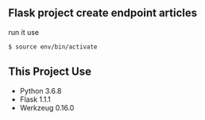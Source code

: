 ## Flask project create endpoint articles
run it use
```bash
$ source env/bin/activate
```
## This Project Use
* Python 3.6.8
* Flask 1.1.1
* Werkzeug 0.16.0